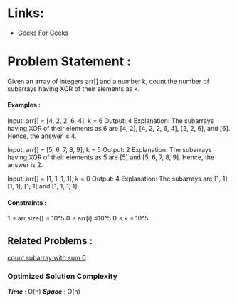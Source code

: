 # Links:

- [Geeks For Geeks](https://www.geeksforgeeks.org/problems/count-subarray-with-given-xor/1)

# Problem Statement :

Given an array of integers arr[] and a number k, count the number of subarrays having XOR of their elements as k.

#### Examples :

Input: arr[] = [4, 2, 2, 6, 4], k = 6
Output: 4
Explanation: The subarrays having XOR of their elements as 6 are [4, 2], [4, 2, 2, 6, 4], [2, 2, 6], and [6]. Hence, the answer is 4.


Input: arr[] = [5, 6, 7, 8, 9], k = 5
Output: 2
Explanation: The subarrays having XOR of their elements as 5 are [5] and [5, 6, 7, 8, 9]. Hence, the answer is 2.


Input: arr[] = [1, 1, 1, 1], k = 0
Output: 4
Explanation: The subarrays are [1, 1], [1, 1], [1, 1] and [1, 1, 1, 1].

#### Constraints :

1 ≤ arr.size() ≤ 10^5
0 ≤ arr[i] ≤10^5
0 ≤ k ≤ 10^5



## Related Problems :

[count subarray with sum 0](https://practice.geeksforgeeks.org/problems/subarray-with-0-sum/0)


### Optimized Solution Complexity

**_Time_** : O(n)
**_Space_** : O(n)